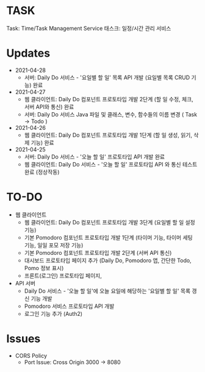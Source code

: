 # TASK
Task: Time/Task Management Service
태스크: 일정/시간 관리 서비스


# Updates
+ 2021-04-28
    + 서버: Daily Do 서비스 - '요일별 할 일' 목록 API 개발 (요일별 목록 CRUD 기능) 완료
+ 2021-04-27
    + 웹 클라이언트: Daily Do 컴포넌트 프로토타입 개발 2단계 (할 일 수정, 체크, 서버 API와 통신) 완료
    + 서버: Daily Do 서비스 Java 파일 및 클래스, 변수, 함수들의 이름 변경 ( Task -> Todo )
+ 2021-04-26
    + 웹 클라이언트: Daily Do 컴포넌트 프로토타입 개발 1단계 (할 일 생성, 읽기, 삭제 기능) 완료
+ 2021-04-25
    + 서버: Daily Do 서비스 - '오늘 할 일' 프로토타입 API 개발 완료
    + 웹 클라이언트: Daily Do 서비스 - '오늘 할 일' 프로토타입 API 와 통신 테스트 완료 (정상작동)

# TO-DO
+ 웹 클라이언트
    + 웹 클라이언트: Daily Do 컴포넌트 프로토타입 개발 3단계 (요일별 할 일 설정 기능)
    + 기본 Pomodoro 컴포넌트 프로토타입 개발 1단계 (타이머 기능, 타이머 세팅 기능, 일일 포모 저장 기능)
    + 기본 Pomodoro 컴포넌트 프로토타입 개발 2단계 (서버 API 통신)
    + 대시보드 프로토타입 페이지 추가 (Daily Do, Pomodoro 앱, 간단한 Todo, Pomo 정보 표시)
    + 프론트(로그인) 프로토타입 페이지, 
+ API 서버
    + Daily Do 서비스 - '오늘 할 일'에 오늘 요일에 해당하는 '요일별 할 일' 목록 갱신 기능 개발
    + Pomodoro 서비스 프로토타입 API 개발
    + 로그인 기능 추가 (Auth2)

# Issues
+ CORS Policy
    + Port Issue: Cross Origin 3000 -> 8080